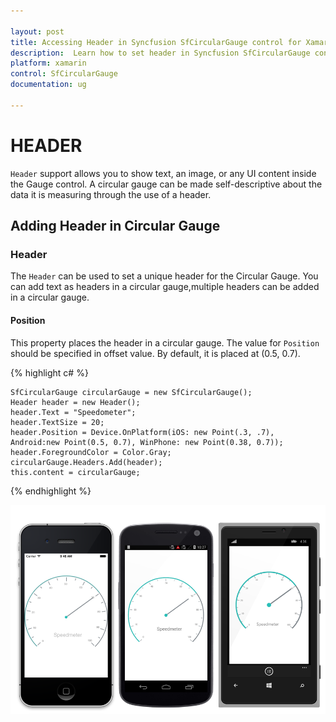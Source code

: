 ```yaml
---

layout: post
title: Accessing Header in Syncfusion SfCircularGauge control for Xamarin.Forms
description:  Learn how to set header in Syncfusion SfCircularGauge control
platform: xamarin
control: SfCircularGauge
documentation: ug

---
```


# HEADER

`Header` support allows you to show text, an image, or any UI content inside the Gauge control. A circular gauge can be made self-descriptive about the data it is measuring through the use of a header.

## Adding Header in Circular Gauge

###  Header

The `Header` can be used to set a unique header for the Circular Gauge. You can add text as headers in a circular gauge,multiple headers can be added in a circular gauge.

####  Position

This property places the header in a circular gauge. The value for `Position` should be specified in offset value. By default, it is placed at (0.5, 0.7).

{% highlight c# %}

    SfCircularGauge circularGauge = new SfCircularGauge();
    Header header = new Header();
    header.Text = "Speedometer";
    header.TextSize = 20;
    header.Position = Device.OnPlatform(iOS: new Point(.3, .7), Android:new Point(0.5, 0.7), WinPhone: new Point(0.38, 0.7));
    header.ForegroundColor = Color.Gray;
    circularGauge.Headers.Add(header); 
    this.content = circularGauge;

{% endhighlight %}

![](header_images/Header.png)